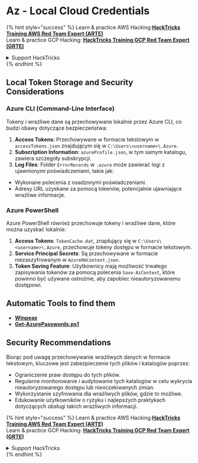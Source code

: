# Az - Local Cloud Credentials

{% hint style="success" %}
Learn & practice AWS Hacking:<img src="../../../.gitbook/assets/image (1).png" alt="" data-size="line">[**HackTricks Training AWS Red Team Expert (ARTE)**](https://training.hacktricks.xyz/courses/arte)<img src="../../../.gitbook/assets/image (1).png" alt="" data-size="line">\
Learn & practice GCP Hacking: <img src="../../../.gitbook/assets/image (2).png" alt="" data-size="line">[**HackTricks Training GCP Red Team Expert (GRTE)**<img src="../../../.gitbook/assets/image (2).png" alt="" data-size="line">](https://training.hacktricks.xyz/courses/grte)

<details>

<summary>Support HackTricks</summary>

* Check the [**subscription plans**](https://github.com/sponsors/carlospolop)!
* **Join the** 💬 [**Discord group**](https://discord.gg/hRep4RUj7f) or the [**telegram group**](https://t.me/peass) or **follow** us on **Twitter** 🐦 [**@hacktricks\_live**](https://twitter.com/hacktricks\_live)**.**
* **Share hacking tricks by submitting PRs to the** [**HackTricks**](https://github.com/carlospolop/hacktricks) and [**HackTricks Cloud**](https://github.com/carlospolop/hacktricks-cloud) github repos.

</details>
{% endhint %}

## Local Token Storage and Security Considerations

### Azure CLI (Command-Line Interface)

Tokeny i wrażliwe dane są przechowywane lokalnie przez Azure CLI, co budzi obawy dotyczące bezpieczeństwa:

1. **Access Tokens**: Przechowywane w formacie tekstowym w `accessTokens.json` znajdującym się w `C:\Users\<username>\.Azure`.
2. **Subscription Information**: `azureProfile.json`, w tym samym katalogu, zawiera szczegóły subskrypcji.
3. **Log Files**: Folder `ErrorRecords` w `.azure` może zawierać logi z ujawnionymi poświadczeniami, takie jak:
* Wykonane polecenia z osadzonymi poświadczeniami.
* Adresy URL uzyskane za pomocą tokenów, potencjalnie ujawniające wrażliwe informacje.

### Azure PowerShell

Azure PowerShell również przechowuje tokeny i wrażliwe dane, które można uzyskać lokalnie:

1. **Access Tokens**: `TokenCache.dat`, znajdujący się w `C:\Users\<username>\.Azure`, przechowuje tokeny dostępu w formacie tekstowym.
2. **Service Principal Secrets**: Są przechowywane w formacie niezaszyfrowanym w `AzureRmContext.json`.
3. **Token Saving Feature**: Użytkownicy mają możliwość trwałego zapisywania tokenów za pomocą polecenia `Save-AzContext`, które powinno być używane ostrożnie, aby zapobiec nieautoryzowanemu dostępowi.

## Automatic Tools to find them

* [**Winpeas**](https://github.com/carlospolop/PEASS-ng/tree/master/winPEAS/winPEASexe)
* [**Get-AzurePasswords.ps1**](https://github.com/NetSPI/MicroBurst/blob/master/AzureRM/Get-AzurePasswords.ps1)

## Security Recommendations

Biorąc pod uwagę przechowywanie wrażliwych danych w formacie tekstowym, kluczowe jest zabezpieczenie tych plików i katalogów poprzez:

* Ograniczenie praw dostępu do tych plików.
* Regularne monitorowanie i audytowanie tych katalogów w celu wykrycia nieautoryzowanego dostępu lub nieoczekiwanych zmian.
* Wykorzystanie szyfrowania dla wrażliwych plików, gdzie to możliwe.
* Edukowanie użytkowników o ryzyku i najlepszych praktykach dotyczących obsługi takich wrażliwych informacji.

{% hint style="success" %}
Learn & practice AWS Hacking:<img src="../../../.gitbook/assets/image (1).png" alt="" data-size="line">[**HackTricks Training AWS Red Team Expert (ARTE)**](https://training.hacktricks.xyz/courses/arte)<img src="../../../.gitbook/assets/image (1).png" alt="" data-size="line">\
Learn & practice GCP Hacking: <img src="../../../.gitbook/assets/image (2).png" alt="" data-size="line">[**HackTricks Training GCP Red Team Expert (GRTE)**<img src="../../../.gitbook/assets/image (2).png" alt="" data-size="line">](https://training.hacktricks.xyz/courses/grte)

<details>

<summary>Support HackTricks</summary>

* Check the [**subscription plans**](https://github.com/sponsors/carlospolop)!
* **Join the** 💬 [**Discord group**](https://discord.gg/hRep4RUj7f) or the [**telegram group**](https://t.me/peass) or **follow** us on **Twitter** 🐦 [**@hacktricks\_live**](https://twitter.com/hacktricks\_live)**.**
* **Share hacking tricks by submitting PRs to the** [**HackTricks**](https://github.com/carlospolop/hacktricks) and [**HackTricks Cloud**](https://github.com/carlospolop/hacktricks-cloud) github repos.

</details>
{% endhint %}
